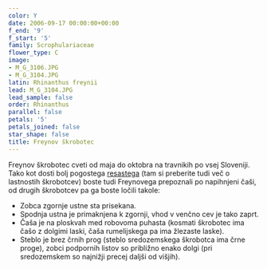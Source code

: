 ```yaml
---
color: Y
date: 2006-09-17 00:00:00+00:00
f_end: '9'
f_start: '5'
family: Scrophulariaceae
flower_type: C
image:
- M_G_3106.JPG
- M_G_3104.JPG
latin: Rhinanthus freynii
lead: M_G_3104.JPG
lead_sample: false
order: Rhinanthus
parallel: false
petals: '5'
petals_joined: false
star_shape: false
title: Freynov škrobotec
---
```

Freynov škrobotec cveti od maja do oktobra na travnikih po vsej Sloveniji. Tako kot dosti bolj pogostega [resastega](../rhinanthusglacialis/) (tam si preberite tudi več o lastnostih škrobotcev) boste tudi Freynovega prepoznali po napihnjeni čaši, od drugih škrobotcev pa ga boste ločili takole:

-   Zobca zgornje ustne sta prisekana.
-   Spodnja ustna je primaknjena k zgornji, vhod v venčno cev je tako zaprt.
-   Čaša je na ploskvah med robovoma puhasta (kosmati škrobotec ima čašo z dolgimi laski, čaša rumelijskega pa ima žlezaste laske).
-   Steblo je brez črnih prog (steblo sredozemskega škrobotca ima črne proge), zobci podpornih listov so približno enako dolgi (pri sredozemskem so najnižji precej daljši od višjih).
